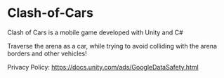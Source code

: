 # Clash-of-Cars
Clash of Cars is a mobile game developed with Unity and C#


Traverse the arena as a car, while trying to avoid colliding with the arena borders and other vehicles!

Privacy Policy:
https://docs.unity.com/ads/GoogleDataSafety.html
